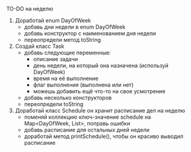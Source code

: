 TO-DO на неделю
1. Доработай enum DayOfWeek
    - добавь дни недели в enum DayOfWeek
    - добавь конструктор с наименованием дня недели
    - переопредели метод toString
2. Создай класс Task
    - добавь следующие переменные:
        - описание задачи
        - день недели, на который она назначена (используй DayOfWeek)
        - время на её выполнение
        - флаг выполнения (выполнена или нет)
        - можешь добавить ещё что-то на свое усмотрение
    - добавь несколько конструкторов
    - переопредели toString
3. Доработай класс Schedule
    он хранит расписание дел на неделю
    - поменяй коллекцию ключ-значение schedule на Map<DayOfWeek, List<Task>>, поправь ошибки 
    - добавь расписание для остальных дней недели
    - доработай метод printSchedule(), чтобы он красиво выводил расписание

